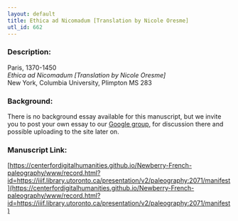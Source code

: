 ```yaml
---
layout: default
title: Ethica ad Nicomadum [Translation by Nicole Oresme]
utl_id: 662
---
```


### Description:

Paris, 1370-1450<br>
_Ethica ad Nicomadum [Translation by Nicole Oresme]_<br>
New York, Columbia University, Plimpton MS 283

### Background:

There is no background essay available for this manuscript, but we invite you to post your own essay to our [Google group](https://paleography.library.utoronto.ca/content/group-work), for discussion there and possible uploading to the site later on.

### Manuscript Link:

[https://centerfordigitalhumanities.github.io/Newberry-French-paleography/www/record.html?id=https://iiif.library.utoronto.ca/presentation/v2/paleography:2071/manifest](https://centerfordigitalhumanities.github.io/Newberry-French-paleography/www/record.html?id=https://iiif.library.utoronto.ca/presentation/v2/paleography:2071/manifest)
